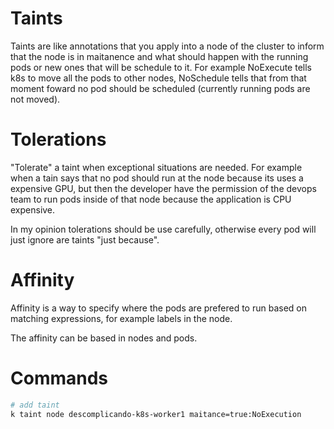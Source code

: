 # Taints

Taints are like annotations that you apply into a node of the cluster to inform that the node is in maitanence and what should happen with the running pods or new ones that will be schedule to it. For example NoExecute tells k8s to move all the pods to other nodes, NoSchedule tells that from that moment foward no pod should be scheduled (currently running pods are not moved).

# Tolerations

"Tolerate" a taint when exceptional situations are needed. For example when a tain says that no pod should run at the node because its uses a expensive GPU, but then the developer have the permission of the devops team to run pods inside of that node because the application is CPU expensive.

In my opinion tolerations should be use carefully, otherwise every pod will just ignore are taints "just because".

# Affinity

Affinity is a way to specify where the pods are prefered to run based on matching expressions, for example labels in the node.

The affinity can be based in nodes and pods.

# Commands

```bash
# add taint
k taint node descomplicando-k8s-worker1 maitance=true:NoExecution
```
